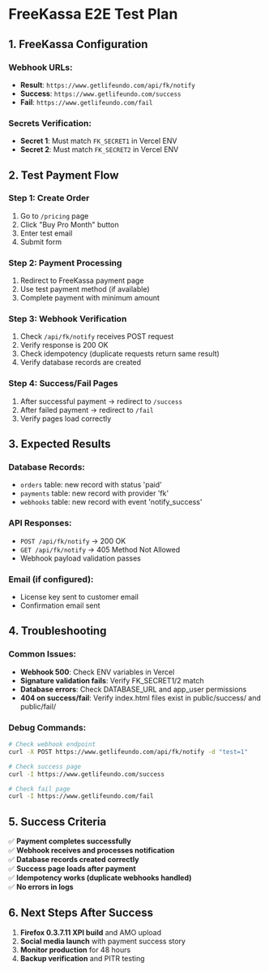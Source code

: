 # FreeKassa E2E Test Plan

## 1. FreeKassa Configuration

### Webhook URLs:
- **Result**: `https://www.getlifeundo.com/api/fk/notify`
- **Success**: `https://www.getlifeundo.com/success`
- **Fail**: `https://www.getlifeundo.com/fail`

### Secrets Verification:
- **Secret 1**: Must match `FK_SECRET1` in Vercel ENV
- **Secret 2**: Must match `FK_SECRET2` in Vercel ENV

## 2. Test Payment Flow

### Step 1: Create Order
1. Go to `/pricing` page
2. Click "Buy Pro Month" button
3. Enter test email
4. Submit form

### Step 2: Payment Processing
1. Redirect to FreeKassa payment page
2. Use test payment method (if available)
3. Complete payment with minimum amount

### Step 3: Webhook Verification
1. Check `/api/fk/notify` receives POST request
2. Verify response is 200 OK
3. Check idempotency (duplicate requests return same result)
4. Verify database records are created

### Step 4: Success/Fail Pages
1. After successful payment → redirect to `/success`
2. After failed payment → redirect to `/fail`
3. Verify pages load correctly

## 3. Expected Results

### Database Records:
- `orders` table: new record with status 'paid'
- `payments` table: new record with provider 'fk'
- `webhooks` table: new record with event 'notify_success'

### API Responses:
- `POST /api/fk/notify` → 200 OK
- `GET /api/fk/notify` → 405 Method Not Allowed
- Webhook payload validation passes

### Email (if configured):
- License key sent to customer email
- Confirmation email sent

## 4. Troubleshooting

### Common Issues:
- **Webhook 500**: Check ENV variables in Vercel
- **Signature validation fails**: Verify FK_SECRET1/2 match
- **Database errors**: Check DATABASE_URL and app_user permissions
- **404 on success/fail**: Verify index.html files exist in public/success/ and public/fail/

### Debug Commands:
```bash
# Check webhook endpoint
curl -X POST https://www.getlifeundo.com/api/fk/notify -d "test=1"

# Check success page
curl -I https://www.getlifeundo.com/success

# Check fail page  
curl -I https://www.getlifeundo.com/fail
```

## 5. Success Criteria

✅ **Payment completes successfully**  
✅ **Webhook receives and processes notification**  
✅ **Database records created correctly**  
✅ **Success page loads after payment**  
✅ **Idempotency works (duplicate webhooks handled)**  
✅ **No errors in logs**

## 6. Next Steps After Success

1. **Firefox 0.3.7.11 XPI build** and AMO upload
2. **Social media launch** with payment success story
3. **Monitor production** for 48 hours
4. **Backup verification** and PITR testing
